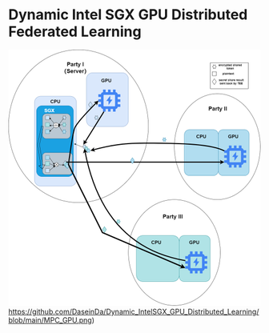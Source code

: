 # Dynamic Intel SGX GPU Distributed Federated Learning

![image](https://github.com/DaseinDa/Dynamic_IntelSGX_GPU_Distributed_Learning/blob/main/MPC_GPU.png)https://github.com/DaseinDa/Dynamic_IntelSGX_GPU_Distributed_Learning/blob/main/MPC_GPU.png)
